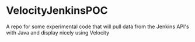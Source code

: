 # VelocityJenkinsPOC
A repo for some experimental code that will pull data from the Jenkins API's with Java and display nicely using Velocity
